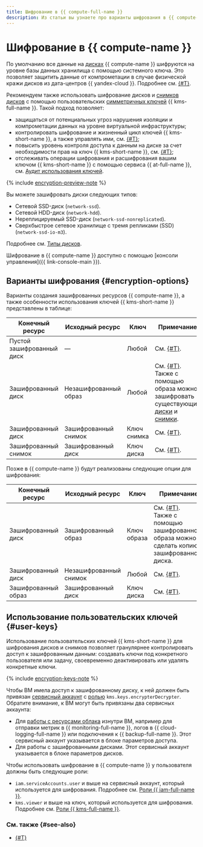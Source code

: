 ```yaml
---
title: Шифрование в {{ compute-full-name }}
description: Из статьи вы узнаете про варианты шифрования в {{ compute-name }} и использование пользовательских ключей {{ kms-short-name }}.
---
```


# Шифрование в {{ compute-name }}


По умолчанию все данные на [дисках](../../compute/concepts/disk.md) {{ compute-name }} шифруются на уровне базы данных хранилища с помощью системного ключа. Это позволяет защитить данные от компрометации в случае физической кражи дисков из дата-центров {{ yandex-cloud }}. Подробнее см. [{#T}](../../security/standarts.md#sec-data).

Рекомендуем также использовать шифрование дисков и [снимков дисков](../../compute/concepts/snapshot.md) с помощью пользовательских [симметричных ключей](../../kms/concepts/key.md) {{ kms-full-name }}. Такой подход позволяет:
* защищаться от потенциальных угроз нарушения изоляции и компрометации данных на уровне виртуальной инфраструктуры;
* контролировать шифрование и жизненный цикл ключей {{ kms-short-name }}, а также управлять ими, см. [{#T}](../../kms/operations/key.md);
* повысить уровень контроля доступа к данным на диске за счет необходимости прав на ключ {{ kms-short-name }}, см. [{#T}](../../kms/operations/key-access.md);
* отслеживать операции шифрования и расшифрования вашим ключом {{ kms-short-name }} с помощью сервиса {{ at-full-name }}, см. [Аудит использования ключей](../../kms/concepts/#keys-audit).


{% include [encryption-preview-note](../../_includes/compute/encryption-preview-note.md) %}

Вы можете зашифровать диски следующих типов:
* Сетевой SSD-диск (`network-ssd`).
* Сетевой HDD-диск (`network-hdd`).
* Нереплицируемый SSD-диск (`network-ssd-nonreplicated`).
* Сверхбыстрое сетевое хранилище с тремя репликами (SSD) (`network-ssd-io-m3`).

Подробнее см. [Типы дисков](disk.md#disks-types).

Шифрование в {{ compute-name }} доступно с помощью [консоли управления]({{ link-console-main }}).

## Варианты шифрования {#encryption-options}

Варианты создания зашифрованных ресурсов {{ compute-name }}, а также особенности использования ключей {{ kms-short-name }} представлены в таблице:

| **Конечный ресурс** | **Исходный ресурс** | **Ключ** | **Примечание** |
| --- | --- | --- | --- |
| Пустой зашифрованный диск | — | Любой | См. [{#T}](../operations/disk-create/empty.md). |
| Зашифрованный диск | Незашифрованный образ | Любой | См. [{#T}](../operations/disk-create/from-image.md).</br>Также с помощью образа можно</br>зашифровать существующие [диски](../operations/disk-control/disk-encrypt.md) и [снимки](../operations/snapshot-control/snapshot-encrypt.md). |
| Зашифрованный диск | Зашифрованный снимок | Ключ снимка | См. [{#T}](../operations/disk-create/from-snapshot.md). |
| Зашифрованный снимок | Зашифрованный диск | Ключ диска | См. [{#T}](../operations/disk-control/create-snapshot.md). |

Позже в {{ compute-name }} будут реализованы следующие опции для шифрования:

| **Конечный ресурс** | **Исходный ресурс** | **Ключ** | **Примечание** |
| --- | --- | --- | --- |
| Зашифрованный диск | Зашифрованный образ | Ключ образа | См. [{#T}](../operations/disk-create/from-image.md).</br>Также с помощью зашифрованного</br>образа можно сделать копию</br>зашифрованного диска. |
| Зашифрованный диск | Незашифрованный снимок | Любой | См. [{#T}](../operations/disk-create/from-snapshot.md). |
| Зашифрованный образ | Зашифрованный диск | Ключ диска | См. [{#T}](../operations/image-create/create-from-disk.md). |

## Использование пользовательских ключей {#user-keys}

Использование пользовательских ключей {{ kms-short-name }} для шифрования дисков и снимков позволяет гранулярнее контролировать доступ к зашифрованным данным: создавать ключи под конкретного пользователя или задачу, своевременно деактивировать или удалять конкретные ключи.

{% include [encryption-keys-note](../../_includes/compute/encryption-keys-note.md) %}

Чтобы ВМ имела доступ к зашифрованному диску, к ней должен быть привязан [сервисный аккаунт](../../iam/concepts/users/service-accounts.md) c [ролью](../../kms/security/index.md#kms-keys-encrypterDecrypter) `kms.keys.encrypterDecrypter`. Обратите внимание, к ВМ могут быть привязаны два сервисных аккаунта:
*  Для [работы с ресурсами облака](../operations/vm-connect/auth-inside-vm) изнутри ВМ, например для отправки метрик в {{ monitoring-full-name }}, логов в {{ cloud-logging-full-name }} или подключения к {{ backup-full-name }}. Этот сервисный аккаунт указывается в блоке параметров доступа.
*  Для работы с зашифрованными дисками. Этот сервисный аккаунт указывается в блоке параметров дисков.

Чтобы использовать шифрование в {{ compute-name }} у пользователя должны быть следующие роли:
* `iam.serviceAccounts.user` и выше на сервисный аккаунт, который используется для шифрования. Подробнее см. [Роли {{ iam-full-name }}](../../iam/security/index.md#iam-serviceAccounts-user).
* `kms.viewer` и выше на ключ, который используется для шифрования. Подробнее см. [Роли {{ kms-full-name }}](../../kms/security/index.md#kms-viewer).

### См. также {#see-also}

* [{#T}](../../security/standard/encryption.md)
